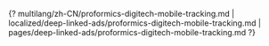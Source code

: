{? multilang/zh-CN/proformics-digitech-mobile-tracking.md | localized/deep-linked-ads/proformics-digitech-mobile-tracking.md | pages/deep-linked-ads/proformics-digitech-mobile-tracking.md ?}
